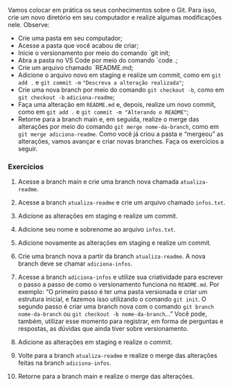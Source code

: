 Vamos colocar em prática os seus conhecimentos sobre o Git. Para isso, crie um novo diretório em seu computador e realize algumas modificações nele. Observe:

* Crie uma pasta em seu computador;
* Acesse a pasta que você acabou de criar;
* Inicie o versionamento por meio do comando `git init;
* Abra a pasta no VS Code por meio do comando `code .;
* Crie um arquivo chamado `README.md;
* Adicione o arquivo novo em staging e realize um commit, como em `git add .` e `git commit -m` `"Descreva a alteração realizada"`;
* Crie uma nova branch por meio do comando `git checkout -b`, como em `git checkout -b` `adiciona-readme`;
* Faça uma alteração em `README.md` e, depois, realize um novo commit, como em `git add .` e `git commit -m "Alterando o README"`;
* Retorne para a branch main e, em seguida, realize o merge das alterações por meio do comando `git merge nome-da-branch`, como em `git merge adiciona-readme`.
Como você já criou a pasta e “mergeou” as alterações, vamos avançar e criar novas branches. Faça os exercícios a seguir.

### Exercícios
1. Acesse a branch main e crie uma branch nova chamada `atualiza-readme`.

2. Acesse a branch `atualiza-readme` e crie um arquivo chamado `infos.txt`.

3. Adicione as alterações em staging e realize um commit.

4. Adicione seu nome e sobrenome ao arquivo `infos.txt`.

5. Adicione novamente as alterações em staging e realize um commit.

6. Crie uma branch nova a partir da branch `atualiza-readme`. A nova branch deve se chamar `adiciona-infos`.

7. Acesse a branch `adiciona-infos` e utilize sua criatividade para escrever o passo a passo de como o versionamento funciona no `README.md`. Por exemplo: “O primeiro passo é ter uma pasta versionada e criar um estrutura inicial, e fazemos isso utilizando o comando `git init`. O segundo passo é criar uma branch nova com o comando `git branch nome-da-branch` ou `git checkout -b nome-da-branch`…” Você pode, também, utilizar esse momento para registrar, em forma de perguntas e respostas, as dúvidas que ainda tiver sobre versionamento.

8. Adicione as alterações em staging e realize o commit.

9. Volte para a branch `atualiza-readme` e realize o merge das alterações feitas na branch `adiciona-infos`.

10. Retorne para a branch main e realize o merge das alterações.
